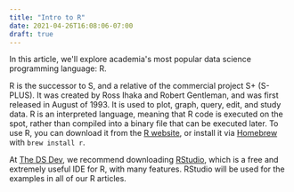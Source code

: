 ```yaml
---
title: "Intro to R"
date: 2021-04-26T16:08:06-07:00
draft: true
---
```


In this article, we'll explore academia's most popular data science programming language: R. 

R is the successor to S, and a relative of the commercial project S+ (S-PLUS). It was created by Ross Ihaka and Robert Gentleman, and was first released in August of 1993. It is used to plot, graph, query, edit, and study data. R is an interpreted language, meaning that R code is executed on the spot, rather than compiled into a binary file that can be executed later. To use R, you can download it from the [R website][1], or install it via [Homebrew][2] with `brew install r`.

At [The DS Dev][3], we recommend downloading [RStudio][4], which is a free and extremely useful IDE for R, with many features. RStudio will be used for the examples in all of our R articles.

 [1]: https://www.r-project.org
 [2]: https://k-explorer.github.io/posts/getting-started-with-homebrew
 [3]: https://k-explorer.github.io/blog
 [4]: https://rstudio.com/products/rstudio/download/%23download
